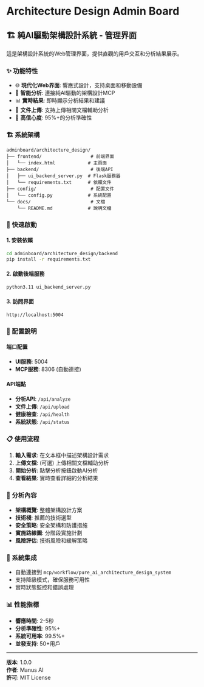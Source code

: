 # Architecture Design Admin Board

## 🏗️ 純AI驅動架構設計系統 - 管理界面

這是架構設計系統的Web管理界面，提供直觀的用戶交互和分析結果展示。

### ✨ 功能特性
- 🌐 **現代化Web界面**: 響應式設計，支持桌面和移動設備
- 🧠 **智能分析**: 連接純AI驅動的架構設計MCP
- 📊 **實時結果**: 即時顯示分析結果和建議
- 📁 **文件上傳**: 支持上傳相關文檔輔助分析
- 🎯 **高信心度**: 95%+的分析準確性

### 🏗️ 系統架構

```
adminboard/architecture_design/
├── frontend/                  # 前端界面
│   └── index.html            # 主頁面
├── backend/                   # 後端API
│   ├── ui_backend_server.py  # Flask服務器
│   └── requirements.txt      # 依賴文件
├── config/                    # 配置文件
│   └── config.py             # 系統配置
└── docs/                      # 文檔
    └── README.md             # 說明文檔
```

### 🚀 快速啟動

#### 1. 安裝依賴
```bash
cd adminboard/architecture_design/backend
pip install -r requirements.txt
```

#### 2. 啟動後端服務
```bash
python3.11 ui_backend_server.py
```

#### 3. 訪問界面
```
http://localhost:5004
```

### 🔧 配置說明

#### 端口配置
- **UI服務**: 5004
- **MCP服務**: 8306 (自動連接)

#### API端點
- **分析API**: `/api/analyze`
- **文件上傳**: `/api/upload`
- **健康檢查**: `/api/health`
- **系統狀態**: `/api/status`

### 📋 使用流程
1. **輸入需求**: 在文本框中描述架構設計需求
2. **上傳文檔**: (可選) 上傳相關文檔輔助分析
3. **開始分析**: 點擊分析按鈕啟動AI分析
4. **查看結果**: 實時查看詳細的分析結果

### 🎯 分析內容
- **架構概覽**: 整體架構設計方案
- **技術棧**: 推薦的技術選型
- **安全策略**: 安全架構和防護措施
- **實施路線圖**: 分階段實施計劃
- **風險評估**: 技術風險和緩解策略

### 🔄 系統集成
- 自動連接到 `mcp/workflow/pure_ai_architecture_design_system`
- 支持降級模式，確保服務可用性
- 實時狀態監控和錯誤處理

### 📊 性能指標
- **響應時間**: 2-5秒
- **分析準確性**: 95%+
- **系統可用率**: 99.5%+
- **並發支持**: 50+用戶

---

**版本**: 1.0.0  
**作者**: Manus AI  
**許可**: MIT License

